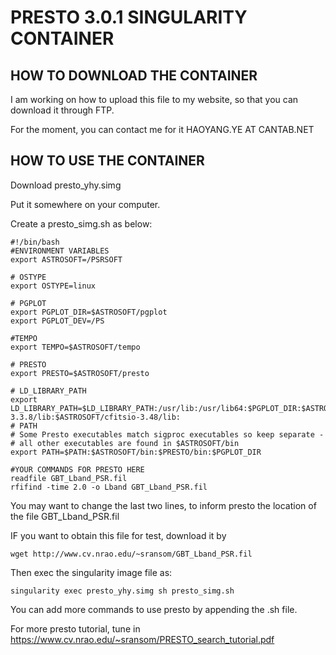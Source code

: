 # PRESTO 3.0.1 SINGULARITY CONTAINER

## HOW TO DOWNLOAD THE CONTAINER

I am working on how to upload this file to my website, so that you can download it through FTP.

For the moment, you can contact me for it HAOYANG.YE AT CANTAB.NET


## HOW TO USE THE CONTAINER

Download presto_yhy.simg 

Put it somewhere on your computer.

Create a presto_simg.sh as below:

```
#!/bin/bash
#ENVIRONMENT VARIABLES
export ASTROSOFT=/PSRSOFT

# OSTYPE
export OSTYPE=linux

# PGPLOT
export PGPLOT_DIR=$ASTROSOFT/pgplot
export PGPLOT_DEV=/PS

#TEMPO
export TEMPO=$ASTROSOFT/tempo

# PRESTO
export PRESTO=$ASTROSOFT/presto

# LD_LIBRARY_PATH
export LD_LIBRARY_PATH=$LD_LIBRARY_PATH:/usr/lib:/usr/lib64:$PGPLOT_DIR:$ASTROSOFT/lib:$PRESTO/lib:$ASTROSOFT/fftw-3.3.8/lib:$ASTROSOFT/cfitsio-3.48/lib:
# PATH
# Some Presto executables match sigproc executables so keep separate -
# all other executables are found in $ASTROSOFT/bin
export PATH=$PATH:$ASTROSOFT/bin:$PRESTO/bin:$PGPLOT_DIR

#YOUR COMMANDS FOR PRESTO HERE
readfile GBT_Lband_PSR.fil 
rfifind -time 2.0 -o Lband GBT_Lband_PSR.fil 
```

You may want to change the last two lines, to inform presto the location of the file GBT_Lband_PSR.fil

IF you want to obtain this file for test, download it by
```
wget http://www.cv.nrao.edu/~sransom/GBT_Lband_PSR.fil
```

Then exec the singularity image file as:

```
singularity exec presto_yhy.simg sh presto_simg.sh
```

You can add more commands to use presto by appending the .sh file. 

For more presto tutorial, tune in https://www.cv.nrao.edu/~sransom/PRESTO_search_tutorial.pdf


